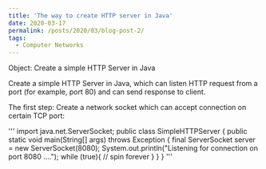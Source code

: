 ```yaml
---
title: 'The way to create HTTP server in Java'
date: 2020-03-17
permalink: /posts/2020/03/blog-post-2/
tags:
  - Computer Networks
---
```


Object: Create a simple HTTP Server in Java

Create a simple HTTP Server in Java, which can listen HTTP request from a port (for example, port 80) and can send response to client.

The first step: Create a network socket which can accept connection on certain TCP port:

'''
import java.net.ServerSocket; 
public class SimpleHTTPServer { 
public static void main(String[] args) throws Exception { 
final ServerSocket server = new ServerSocket(8080); 
System.out.println("Listening for connection on port 8080 ...."); 
while (true){
// spin forever 
}
} 
}
'''



